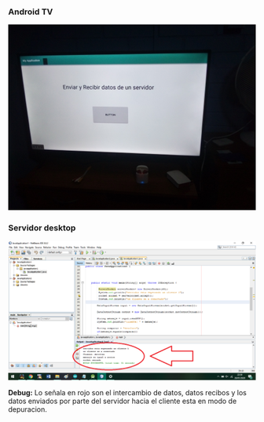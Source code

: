 ### Android TV

<img src="https://github.com/IDiegoUlises/servidor-y-cliente-en-java/blob/master/Imagenes/Android%20TV.jpg" alt="Your image title" width="1000"/>



### Servidor desktop

![alt text](https://github.com/IDiegoUlises/servidor-y-cliente-en-java/blob/master/Imagenes/Desktop.png)

**Debug:** Lo señala en rojo son el intercambio de datos, datos recibos y los datos enviados por parte del servidor hacia el cliente esta en modo de depuracion.

